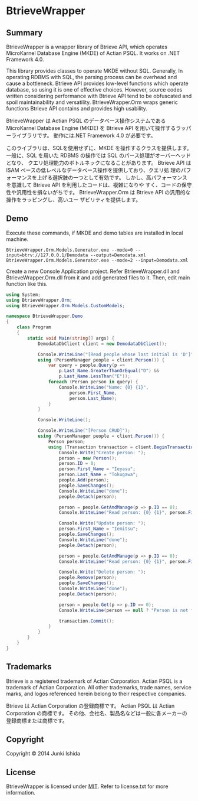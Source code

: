 # BtrieveWrapper

## Summary

BtrieveWrapper is a wrapper library of Btrieve API, which operates MicroKarnel
Database Engine (MKDE) of Actian PSQL. It works on .NET Framework 4.0.

This library provides classes to operate MKDE without SQL.
Generally, In operating RDBMS with SQL, the parsing process can be overhead and
cause a bottleneck.
Btrieve API provides low-level functions which operate database, so using it is
one of effective choices.
However, source codes written considering performance with Btrieve API tend to
be obfuscated and spoil maintainability and versatility.
BtrieveWrapper.Orm wraps generic functions  Btrieve API contains and
provides high usability.


BtrieveWrapper は Actian PSQL のデータベース操作システムである MicroKarnel
Database Engine (MKDE) を Btrieve API を用いて操作するラッパーライブラリです。
動作には.NET Framework 4.0 が必要です。

このライブラリは、SQLを使用せずに、MKDE を操作するクラスを提供します。
一般に、SQL を用いた RDBMS の操作では SQL のパース処理がオーバーヘッドとなり、
クエリ処理能力のボトルネックになることがあります。
Btrieve API は ISAM ベースの低レベルなデータベース操作を提供しており、クエリ処
理のパフォーマンスを上げる選択肢の一つとして有効です。
しかし、高パフォーマンスを意識して Btrieve API を利用したコードは、複雑になりや
すく、コードの保守性や汎用性を損ないがちです。
BtrieveWrapper.Orm は Btrieve API の汎用的な操作をラッピングし、高いユー
ザビリティを提供します。


## Demo

Execute these commands, if MKDE and demo tables are installed in local machine.
```
BtrieveWrapper.Orm.Models.Generator.exe --mode=0 --input=btrv://127.0.0.1/Demodata --output=Demodata.xml
BtrieveWrapper.Orm.Models.Generator.exe --mode=2 --input=Demodata.xml
```

Create a new Console Application project.
Refer BtrieveWrapper.dll and BtrieveWrapper.Orm.dll from it and add generated
files to it.
Then, edit main function like this.
```csharp
using System;
using BtrieveWrapper.Orm;
using BtrieveWrapper.Orm.Models.CustomModels;

namespace BtrieveWrapper.Demo
{
    class Program
    {
        static void Main(string[] args) {
            DemodataDbClient client = new DemodataDbClient();

            Console.WriteLine("[Read people whose last initial is 'D']");
            using (PersonManager people = client.Person()) {
                var query = people.Query(p =>
                    p.Last_Name.GreaterThanOrEqual("D") &&
                    p.Last_Name.LessThan("E"));
                foreach (Person person in query) {
                    Console.WriteLine("Name: {0} {1}",
                        person.First_Name,
                        person.Last_Name);
                }
            }

            Console.WriteLine();

            Console.WriteLine("[Person CRUD]");
            using (PersonManager people = client.Person()) {
                Person person;
                using (Transaction transaction = client.BeginTransaction()) {
                    Console.Write("Create person: ");
                    person = new Person();
                    person.ID = 0;
                    person.First_Name = "Ieyasu";
                    person.Last_Name = "Tokugawa";
                    people.Add(person);
                    people.SaveChanges();
                    Console.WriteLine("done");
                    people.Detach(person);

                    person = people.GetAndManage(p => p.ID == 0);
                    Console.WriteLine("Read person: {0} {1}", person.First_Name, person.Last_Name);

                    Console.Write("Update person: ");
                    person.First_Name = "Iemitsu";
                    people.SaveChanges();
                    Console.WriteLine("done");
                    people.Detach(person);

                    person = people.GetAndManage(p => p.ID == 0);
                    Console.WriteLine("Read person: {0} {1}", person.First_Name, person.Last_Name);

                    Console.Write("Delete person: ");
                    people.Remove(person);
                    people.SaveChanges();
                    Console.WriteLine("done");
                    people.Detach(person);

                    person = people.Get(p => p.ID == 0);
                    Console.WriteLine(person == null ? "Person is not found" : "Person is found");

                    transaction.Commit();
                }
            }
        }
    }
}
```

## Trademarks

Btrieve is a registered trademark of Actian Corporation.
Actian PSQL is a trademark of Actian Corporation.
All other trademarks, trade names, service marks, and logos referenced herein
belong to their respective companies.

Btrieve は Actian Corporation の登録商標です。
Actian PSQL は Actian Corporation の商標です。
その他、会社名、製品名などは一般に各メーカーの登録商標または商標です。

## Copyright

Copyright © 2014 Junki Ishida

## License

BtrieveWrapper is licensed under [MIT](http://www.opensource.org/licenses/mit-license.php "Read more about the MIT license form"). Refer to license.txt for more information.